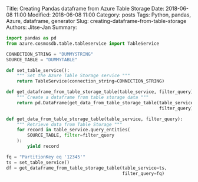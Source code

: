 Title: Creating Pandas dataframe from Azure Table Storage
Date: 2018-06-08 11:00
Modified: 2018-06-08 11:00
Category: posts
Tags: Python, pandas, Azure, dataframe, generator
Slug: creating-dataframe-from-table-storage
Authors: Jitse-Jan
Summary: 

```python
import pandas as pd
from azure.cosmosdb.table.tableservice import TableService

CONNECTION_STRING = "DUMMYSTRING"
SOURCE_TABLE = "DUMMYTABLE"

def set_table_service():
    """ Set the Azure Table Storage service """
    return TableService(connection_string=CONNECTION_STRING)

def get_dataframe_from_table_storage_table(table_service, filter_query):
    """ Create a dataframe from table storage data """
    return pd.DataFrame(get_data_from_table_storage_table(table_service,
                                                          filter_query))

def get_data_from_table_storage_table(table_service, filter_query):
    """ Retrieve data from Table Storage """
    for record in table_service.query_entities(
        SOURCE_TABLE, filter=filter_query
    ):
        yield record

fq = "PartitionKey eq '12345'"
ts = set_table_service()
df = get_dataframe_from_table_storage_table(table_service=ts,
                                            filter_query=fq)

```
